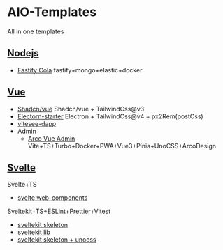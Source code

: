 # AIO-Templates

All in one templates

## [Nodejs](./nodejs/)

- [Fastify Cola](./fastify-cola/) fastify+mongo+elastic+docker

## [Vue](./vue/)

- [Shadcn/vue](./vue/v-shadcn-tw@v3/) Shadcn/vue + TailwindCss@v3
- [Electorn-starter](./vue/v-electron-tw@v4/) Electron + TailwindCss@v4 + px2Rem(postCss)
- [vitesee-dapp](https://github.com/Mulander-J/vitesee-dapp)
- Admin
  - [Arco Vue Admin](./vue/v-acro-admin) Vite+TS+Turbo+Docker+PWA+Vue3+Pinia+UnoCSS+ArcoDesign

## [Svelte](./svelte/)

Svelte+TS

- [svelte web-components](./svelte-web-components/)

Sveltekit+TS+ESLint+Prettier+Vitest

- [sveltekit skeleton](./sveltekit-skeleton/)
- [sveltekit lib](./sveltekit-lib/)
- [sveltekit skeleton + unocss](./sveltekit-skeleton+uno/)

